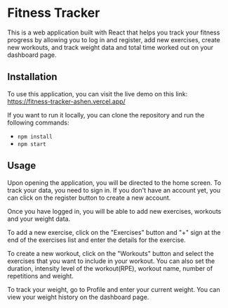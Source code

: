 # Fitness Tracker 

This is a web application built with React that helps you track your fitness progress by allowing you to log in and register, add new exercises, create new workouts, and track weight data and total time worked out on your dashboard page.

## Installation
To use this application, you can visit the live demo on this link: https://fitness-tracker-ashen.vercel.app/

If you want to run it locally, you can clone the repository and run the following commands:

- `npm install`
- `npm start`

## Usage

Upon opening the application, you will be directed to the home screen. To track your data, you need to sign in. If you don't have an account yet, you can click on the register button to create a new account.

Once you have logged in, you will be able to add new exercises, workouts and your weight data.

To add a new exercise, click on the "Exercises" button and "+" sign at the end of the exercises list and enter the details for the exercise.

To create a new workout, click on the "Workouts" button and select the exercises that you want to include in your workout. You can also set the duration, intensity level of the workout(RPE), workout name, number of repetitions and weight.

To track your weight, go to Profile and enter your current weight. You can view your weight history on the dashboard page.



